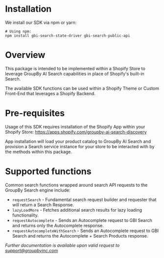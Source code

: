 # Installation

We install our SDK via npm or yarn:
```
# Using npm:
npm install gbi-search-state-driver gbi-search-public-api
```

# Overview

This package is intended to be implemented within a Shopify Store to leverage GroupBy AI Search capabilities in place of Shopify's built-in Search.

The available SDK functions can be used within a Shopify Theme or Custom Front-End that leverages a Shopify Backend.

# Pre-requisites

Usage of this SDK requires installation of the Shopify App within your Shopify Store: https://apps.shopify.com/groupby-ai-search-discovery

App installation will load your product catalog to GroupBy AI Search and provision a Search service instance for your store to be interacted with by the methods within this package.

# Supported functions
Common search functions wrapped around search API requests to the GroupBy Search engine include:
- `requestSearch` - Fundamental search request builder and requester that will return a Search Response.
- `lazyLoadMore` - Fetches additional search results for lazy loading functionality.
- `requestAutocomplete` - Sends an Autocomplete request to GBI Search and returns only the Autocomplete response.
- `requestAutocompleteWithSearch` - Sends an Autocomplete request to GBI Search and returns the Autocomplete + Search Products response. 

*Further documentation is available upon valid request to support@groupbyinc.com*